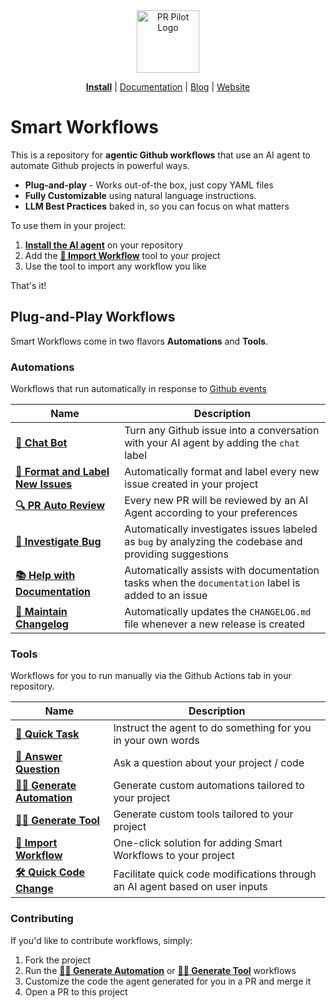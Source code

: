 <div align="center">
<img src="https://avatars.githubusercontent.com/ml/17635?s=140&v=" width="100" alt="PR Pilot Logo">
</div>
<p align="center">
  <a href="https://github.com/apps/pr-pilot-ai/installations/new"><b>Install</b></a> |
  <a href="https://docs.pr-pilot.ai">Documentation</a> | 
  <a href="https://www.pr-pilot.ai/blog">Blog</a> | 
  <a href="https://www.pr-pilot.ai">Website</a>
</p>

# Smart Workflows

This is a repository for **agentic Github workflows** that use an AI agent
to automate Github projects in powerful ways.

* **Plug-and-play** - Works out-of-the box, just copy YAML files
* **Fully Customizable** using natural language instructions.
* **LLM Best Practices** baked in, so you can focus on what matters

To use them in your project:

1. **[Install the AI agent](https://github.com/apps/pr-pilot-ai/installations/new)** on your repository
2. Add the **[🔄 Import Workflow](tools/import-workflow)** tool to your project
3. Use the tool to import any workflow you like

That's it!

## Plug-and-Play Workflows

Smart Workflows come in two flavors **Automations** and **Tools**. 

### Automations

Workflows that run automatically in response to [Github events](https://docs.github.com/en/rest/using-the-rest-api/github-event-types?apiVersion=2022-11-28)

| Name                                                       | Description                                                                                            |
|------------------------------------------------------------|--------------------------------------------------------------------------------------------------------|
| **[🤖 Chat Bot](automations/chat-bot)**                      | Turn any Github issue into a conversation with your AI agent by adding the `chat` label                |
| **[📝 Format and Label New Issues](automations/format-issue)** | Automatically format and label every new issue created in your project                                 |
| **[🔍 PR Auto Review](automations/pr-auto-review)**            | Every new PR will be reviewed by an AI Agent according to your preferences                             |
| **[🐞 Investigate Bug](automations/investigate-bug)**          | Automatically investigates issues labeled as `bug` by analyzing the codebase and providing suggestions |
| **[📚 Help with Documentation](automations/help-with-documentation)** | Automatically assists with documentation tasks when the `documentation` label is added to an issue     |
| **[📝 Maintain Changelog](automations/maintain-changelog)**    | Automatically updates the `CHANGELOG.md` file whenever a new release is created                        |

### Tools

Workflows for you to run manually via the Github Actions tab in your repository.

| Name | Description                                  |
| ---- |----------------------------------------------|
| **[🚀 Quick Task](tools/quick-task)** | Instruct the agent to do something for you in your own words |
| **[🤖 Answer Question](tools/answer-question)** | Ask a question about your project / code |
| **[🧙‍♂️ Generate Automation](tools/generate-automation)** | Generate custom automations tailored to your project |
| **[🧙‍♂️ Generate Tool](tools/generate-tool)** | Generate custom tools tailored to your project |
| **[🔄 Import Workflow](tools/import-workflow)** | One-click solution for adding Smart Workflows to your project  |
| **[🛠 Quick Code Change](tools/quick-code-change)** | Facilitate quick code modifications through an AI agent based on user inputs |

### Contributing

If you'd like to contribute workflows, simply:

1. Fork the project
2. Run the **[🧙‍♂️ Generate Automation](tools/generate-automation)** or **[🧙‍♂️ Generate Tool](tools/generate-tool)** workflows
3. Customize the code the agent generated for you in a PR and merge it
4. Open a PR to this project

